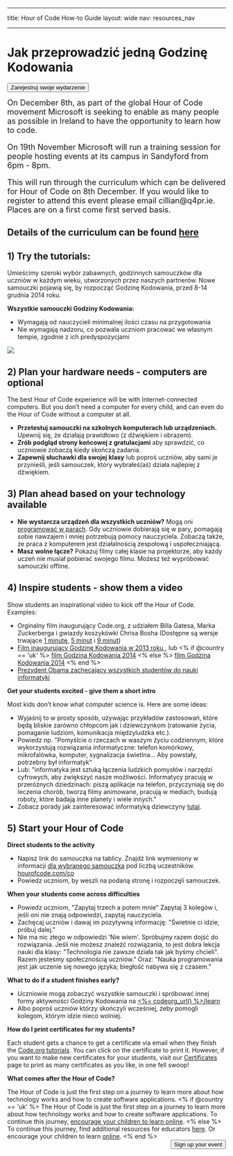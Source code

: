 * * *

title: Hour of Code How-to Guide layout: wide nav: resources_nav

* * *

<div class="row">
  <h1 class="col-sm-6">
    Jak przeprowadzić jedną Godzinę Kodowania
  </h1>
  
  <div class="col-sm-6 button-container centered">
    <a href="<%= hoc_uri('/#join') %>"><button class="signup-button">Zarejestruj swoje wydarzenie</button></a>
  </div>
</div>

<font size="4">On December 8th, as part of the global Hour of Code movement Microsoft is seeking to enable as many people as possible in Ireland to have the opportunity to learn how to code.</p> 

<p>
  On 19th November Microsoft will run a training session for people hosting events at its campus in Sandyford from 6pm - 8pm.
</p>

<p>
  This will run through the curriculum which can be delivered for Hour of Code on 8th December. If you would like to register to attend this event please email cillian@q4pr.ie. Places are on a first come first served basis. </font>
</p>

<h2>
  Details of the curriculum can be found <a href="https://www.touchdevelop.com/hourofcode2">here</a>
</h2>

<h2>
  1) Try the tutorials:
</h2>

<p>
  Umieścimy szeroki wybór zabawnych, godzinnych samouczków dla uczniów w każdym wieku, utworzonych przez naszych partnerów. Nowe samouczki pojawią się, by rozpocząć Godzinę Kodowania, przed 8-14 grudnia 2014 roku.
</p>

<p>
  <strong>Wszystkie samouczki Godziny Kodowania:</strong>
</p>

<ul>
  <li>
    Wymagają od nauczycieli minimalnej ilości czasu na przygotowania
  </li>
  <li>
    Nie wymagają nadzoru, co pozwala uczniom pracować we własnym tempie, zgodnie z ich predyspozycjami
  </li>
</ul>

<p>
  <a href="http://<%=codeorg_url() %>/learn"><img src="http://<%= codeorg_url() %>/images/tutorials.png" /></a>
</p>

<h2>
  2) Plan your hardware needs - computers are optional
</h2>

<p>
  The best Hour of Code experience will be with Internet-connected computers. But you don’t need a computer for every child, and can even do the Hour of Code without a computer at all.
</p>

<ul>
  <li>
    <strong>Przetestuj samouczki na szkolnych komputerach lub urządzeniach.</strong> Upewnij się, że działają prawidłowo (z dźwiękiem i obrazem).
  </li>
  <li>
    <strong>Zrób podgląd strony końcowej z gratulacjami</strong> aby sprawdzić, co uczniowie zobaczą kiedy skończą zadania.
  </li>
  <li>
    <strong>Zapewnij słuchawki dla swojej klasy</strong> lub poproś uczniów, aby sami je przynieśli, jeśli samouczek, który wybrałeś(aś) działa najlepiej z dźwiękiem.
  </li>
</ul>

<h2>
  3) Plan ahead based on your technology available
</h2>

<ul>
  <li>
    <strong>Nie wystarcza urządzeń dla wszystkich uczniów?</strong> Mogą oni <a href="http://www.ncwit.org/resources/pair-programming-box-power-collaborative-learning">programować w parach</a>. Gdy uczniowie dobierają się w pary, pomagają sobie nawzajem i mniej potrzebują pomocy nauczyciela. Zobaczą także, że praca z komputerem jest działalnością zespołową i uspołeczniającą.
  </li>
  <li>
    <strong>Masz wolne łącze?</strong> Pokazuj filmy całej klasie na projektorze, aby każdy uczeń nie musiał pobierać swojego filmu. Możesz też wypróbować samouczki offline.
  </li>
</ul>

<h2>
  4) Inspire students - show them a video
</h2>

<p>
  Show students an inspirational video to kick off the Hour of Code. Examples:
</p>

<ul>
  <li>
    Orginalny film inaugurujący Code.org, z udziałem Billa Gatesa, Marka Zuckerberga i gwiazdy koszykówki Chrisa Bosha (Dostępne są wersje trwające <a href="https://www.youtube.com/watch?v=qYZF6oIZtfc">1 minutę</a>, <a href="https://www.youtube.com/watch?v=nKIu9yen5nc">5 minut</a> i <a href="https://www.youtube.com/watch?v=dU1xS07N-FA">9 minut</a>)
  </li>
  <li>
    <a href="https://www.youtube.com/watch?v=FC5FbmsH4fw">Film inaugurujący Godzinę Kodowania w 2013 roku </a>, lub <% if @country == 'uk' %> <a href="https://www.youtube.com/watch?v=96B5-JGA9EQ">film Godzina Kodowania 2014</a> <% else %> <a href="https://www.youtube.com/watch?v=rH7AjDMz_dc&index=2&list=PLzdnOPI1iJNe1WmdkMG-Ca8cLQpdEAL7Q">film Godzina Kodowania 2014</a> <% end %>
  </li>
  <li>
    <a href="https://www.youtube.com/watch?v=6XvmhE1J9PY">Prezydent Obama zachęcający wszystkich studentów do nauki informatyki</a>
  </li>
</ul>

<p>
  <strong>Get your students excited - give them a short intro</strong>
</p>

<p>
  Most kids don’t know what computer science is. Here are some ideas:
</p>

<ul>
  <li>
    Wyjaśnij to w prosty sposób, używając przykładów zastosowań, które będą bliskie zarówno chłopcom jak i dziewczynkom (ratowanie życia, pomaganie ludziom, komunikacja międzyludzka etc.).
  </li>
  <li>
    Powiedz np. "Pomyślcie o rzeczach w waszym życiu codziennym, które wykorzystują rozwiązania informatyczne: telefon komórkowy, mikrofalówka, komputer, sygnalizacja świetlna... Aby powstały, potrzebny był informatyk"
  </li>
  <li>
    Lub: "informatyka jest sztuką łączenia ludzkich pomysłów i narzędzi cyfrowych, aby zwiększyć nasze możliwości. Informatycy pracują w przeróżnych dziedzinach: piszą aplikacje na telefon, przyczyniają się do leczenia chorób, tworzą filmy animowane, pracują w mediach, budują roboty, które badają inne planety i wiele innych."
  </li>
  <li>
    Zobacz porady jak zainteresować informatyką dziewczyny <a href="http://<%= codeorg_url() %>/ dziewczyny "> tutaj</a>.
  </li>
</ul>

<h2>
  5) Start your Hour of Code
</h2>

<p>
  <strong>Direct students to the activity</strong>
</p>

<ul>
  <li>
    Napisz link do samouczka na tablicy. Znajdź link wymieniony w informacji <a href="http://<%= codeorg_url() %>/learn">dla wybranego samouczka</a> pod liczbą uczestników. <a href="http://hourofcode.com/co">hourofcode.com/co</a>
  </li>
  <li>
    Powiedz uczniom, by weszli na podaną stronę i rozpoczęli samouczek.
  </li>
</ul>

<p>
  <strong>When your students come across difficulties</strong>
</p>

<ul>
  <li>
    Powiedz uczniom, "Zapytaj trzech a potem mnie" Zapytaj 3 kolegów i, jeśli oni nie znają odpowiedzi, zapytaj nauczyciela.
  </li>
  <li>
    Zachęcaj uczniów i dawaj im pozytywną informację: "Świetnie ci idzie, próbuj dalej."
  </li>
  <li>
    Nie ma nic złego w odpowiedzi 'Nie wiem'. Spróbujmy razem dojść do rozwiązania. Jeśli nie możesz znaleźć rozwiązania, to jest dobra lekcja nauki dla klasy: "Technologia nie zawsze działa tak jak byśmy chcieli". Razem jesteśmy społecznością uczniów." Oraz: "Nauka programowania jest jak uczenie się nowego języka; biegłość nabywa się z czasem."
  </li>
</ul>

<p>
  <strong>What to do if a student finishes early?</strong>
</p>

<ul>
  <li>
    Uczniowie mogą zobaczyć wszystkie samouczki i spróbować innej formy aktywności Godziny Kodowania na <a href="http://<%= codeorg_url() %>/learn"><%= codeorg_url() %>/learn</a>
  </li>
  <li>
    Albo poproś uczniów którzy skończyli wcześniej, żeby pomogli kolegom, którym idzie nieco wolniej.
  </li>
</ul>

<p>
  <strong>How do I print certificates for my students?</strong>
</p>

<p>
  Each student gets a chance to get a certificate via email when they finish the <a href="http://studio.code.org">Code.org tutorials</a>. You can click on the certificate to print it. However, if you want to make new certificates for your students, visit our <a href="http://<%= codeorg_url() %>/certificates">Certificates</a> page to print as many certificates as you like, in one fell swoop!
</p>

<p>
  <strong>What comes after the Hour of Code?</strong>
</p>

<p>
  The Hour of Code is just the first step on a journey to learn more about how technology works and how to create software applications. <% if @country == 'uk' %> The Hour of Code is just the first step on a journey to learn more about how technology works and how to create software applications. To continue this journey, <a href="http://uk.code.org/learn/beyond">encourage your children to learn online</a>. <% else %> To continue this journey, find additional resources for educators <a href="http://<%= codeorg_url() %>/educate">here</a>. Or encourage your children to learn <a href="http://<%= codeorg_url() %>/learn/beyond">online</a>. <% end %> <a style="display: block" href="<%= hoc_uri('/#join') %>"><button style="float: right;">Sign up your event</button></a>
</p>